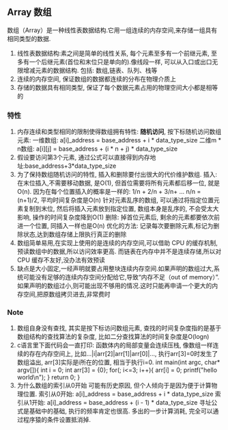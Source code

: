 ## Array 数组
数组（Array）是一种线性表数据结构.它用一组连续的内存空间,来存储一组具有相同类型的数据.
1. 线性表数据结构:素之间是简单的线性关系, 每个元素至多有一个前继元素, 至多有一个后继元素(首位和末位只是单向的).像线段一样, 可以从入口或出口无限增减元素的数据结构.
    包括: 数组,链表、队列、栈等
2. 连续的内存空间, 保证数组的数据都连续的分布在物理介质上
3. 存储的数据具有相同类型, 保证了每个数据元素占用的物理空间大小都是相等的
### 特性
1. 内存连续和类型相同的限制使得数组拥有特性: **随机访问**, 按下标随机访问数组元素:
    一维数组: a[i]_address = base_address + i * data_type_size
    二维m * n数组: a[i][j] = base_address + (i * n + j) * data_type_size
2. 假设要访问第3个元素, 通过公式可以直接得到内存地址:base_address+3*data_type_size
3. 为了保持数组随机访问的特性, 插入和删除要付出很大的代价维护数组.
    插入: 在末位插入,不需要移动数据, 是O(1), 但首位需要将所有元素都后移一位, 就是O(n).
        因为在每个位置插入的概率是一样的: 1/n + 2/n + 3/n+ ... n/n = (n+1)/2, 平均时间复杂度是O(n)
        针对元素乱序的数组, 可以通过将指定位置元素复制到末位, 然后将插入元素放到指定位置, 数组本身是乱序的, 不会受太大影响, 操作的时间复杂度降到O(1)
    删除: 掉首位元素后, 剩余的元素都要依次前进一个位置, 同插入一样也是O(n)
        优化的方法: 记录每次要删除元素,标记为删除状态,达到数组存储上限执行真正的删除
4. 数组简单易用,在实现上使用的是连续的内存空间,可以借助 CPU 的缓存机制,预读数组中的数据,所以访问效率更高.
    而链表在内存中并不是连续存储,所以对 CPU 缓存不友好,没办法有效预读
5. 缺点是大小固定,一经声明就要占用整块连续内存空间.如果声明的数组过大,系统可能没有足够的连续内存空间分配给它,导致“内存不足（out of memory）”.如果声明的数组过小,则可能出现不够用的情况.这时只能再申请一个更大的内存空间,把原数组拷贝进去,非常费时   
### Note
1. 数组自身没有查找, 其实是按下标访问数组元素, 查找的时间复杂度指的是基于数组结构的查找算法的复杂度, 比如二分查找算法的时间复杂度是O(logn)
2. c语言里下面代码会一直打印: 函数体内的局部变量会连续压栈, 像数组一样连续的存在内存空间上,
比如...|i|arr[2]|arr[1]|arr[0]|..., 执行arr[3]=0时发生了数组溢出, arr[3]实际是i所在的位置, 相当于执行i=0.
int main(int argc, char* argv[]){
    int i = 0;
    int arr[3] = {0};
    for(; i<=3; i++){
        arr[i] = 0;
        printf("hello world\n");
    }
    return 0;
}
3. 为什么数组的索引从0开始
可能有历史原因, 但个人倾向于是因为便于计算物理位置. 
    索引从0开始: a[i]_address = base_address + i * data_type_size
    索引从1开始: a[i]_address = base_address + (i - 1) * data_type_size
寻址公式是基础中的基础, 执行的频率肯定也很高. 多出的一步计算消耗, 完全可以通过程序猿的条件设置抵消掉. 

